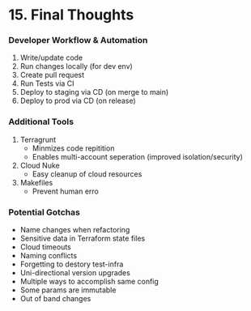 # 15. Final Thoughts

### Developer Workflow & Automation

1. Write/update code
2. Run changes locally (for dev env)
3. Create pull request
4. Run Tests via CI
5. Deploy to staging via CD (on merge to main)
6. Deploy to prod via CD (on release)



### Additional Tools

1. Terragrunt
   * Minmizes code repitition
   * Enables multi-account seperation (improved isolation/security)
2. Cloud Nuke
   * Easy cleanup of cloud resources
3. Makefiles
   * Prevent human erro



### Potential Gotchas

* Name changes when refactoring
* Sensitive data in Terraform state files
* Cloud timeouts
* Naming conflicts
* Forgetting to destory test-infra
* Uni-directional version upgrades
* Multiple ways to accomplish same config
* Some params are immutable
* Out of band changes

